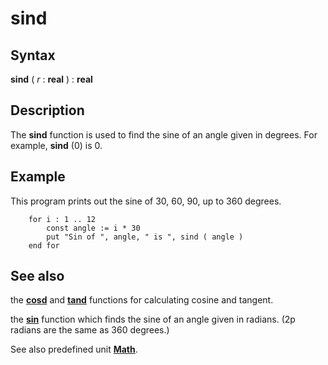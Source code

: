 
# sind

## Syntax
**sind** ( _r_ : **real** ) : **real**

## Description
The **sind** function is used to find the sine of an angle given in degrees. For example, **sind** (0) is 0.


## Example
This program prints out the sine of 30, 60, 90, up to 360 degrees.

        for i : 1 .. 12
            const angle := i * 30
            put "Sin of ", angle, " is ", sind ( angle )
        end for
## See also
the **[cosd](cosd.html)** and **[tand](tand.html)** functions for calculating cosine and tangent.

the **[sin](sin.html)** function which finds the sine of an angle given in radians. (2p radians are the same as 360 degrees.)

See also predefined unit **[Math](mathmodule.html)**.

